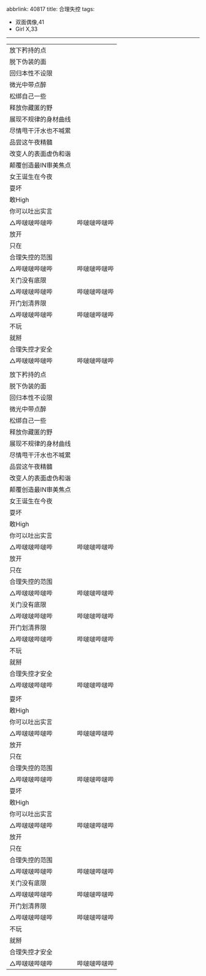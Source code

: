 abbrlink: 40817
title: 合理失控
tags:
  - 双面偶像,41
  - Girl X,33
---
|      |      |
|--|--|
|放下矜持的点|      |
|脱下伪装的面|      |
|回归本性不设限|      |
|微光中带点醉|      |
|松绑自己一些|      |
|释放你藏匿的野|      |
|展现不规律的身材曲线|      |
|尽情甩干汗水也不喊累|      |
|品尝这午夜精髓|      |
|改变人的表面虚伪和谐|      |
|颠覆创造最IN审美焦点|      |
|女王诞生在今夜|      |
|耍坏|      |
|敢High|      |
|你可以吐出实言|      |
|△哔啵啵哔啵哔|哔啵啵哔啵哔|
|放开|      |
|只在|      |
|合理失控的范围|      |
|△哔啵啵哔啵哔|哔啵啵哔啵哔|
|关门没有底限|      |
|△哔啵啵哔啵哔|哔啵啵哔啵哔|
|开门划清界限|      |
|△哔啵啵哔啵哔|哔啵啵哔啵哔|
|不玩|      |
|就掰|      |
|合理失控才安全|      |
|△哔啵啵哔啵哔|哔啵啵哔啵哔|
|      |      |
|放下矜持的点|      |
|脱下伪装的面|      |
|回归本性不设限|      |
|微光中带点醉|      |
|松绑自己一些|      |
|释放你藏匿的野|      |
|展现不规律的身材曲线|      |
|尽情甩干汗水也不喊累|      |
|品尝这午夜精髓|      |
|改变人的表面虚伪和谐|      |
|颠覆创造最IN审美焦点|      |
|女王诞生在今夜|      |
|耍坏|      |
|敢High|      |
|你可以吐出实言|      |
|△哔啵啵哔啵哔|哔啵啵哔啵哔|
|放开|      |
|只在|      |
|合理失控的范围|      |
|△哔啵啵哔啵哔|哔啵啵哔啵哔|
|关门没有底限|      |
|△哔啵啵哔啵哔|哔啵啵哔啵哔|
|开门划清界限|      |
|△哔啵啵哔啵哔|哔啵啵哔啵哔|
|不玩|      |
|就掰|      |
|合理失控才安全|      |
|△哔啵啵哔啵哔|哔啵啵哔啵哔|
|      |      |
|耍坏|      |
|敢High|      |
|你可以吐出实言|      |
|△哔啵啵哔啵哔|哔啵啵哔啵哔|
|放开|      |
|只在|      |
|合理失控的范围|      |
|△哔啵啵哔啵哔|哔啵啵哔啵哔|
|耍坏|      |
|敢High|      |
|你可以吐出实言|      |
|△哔啵啵哔啵哔|哔啵啵哔啵哔|
|放开|      |
|只在|      |
|合理失控的范围|      |
|△哔啵啵哔啵哔|哔啵啵哔啵哔|
|关门没有底限|      |
|△哔啵啵哔啵哔|哔啵啵哔啵哔|
|开门划清界限|      |
|△哔啵啵哔啵哔|哔啵啵哔啵哔|
|不玩|      |
|就掰|      |
|合理失控才安全|      |
|△哔啵啵哔啵哔|哔啵啵哔啵哔|
